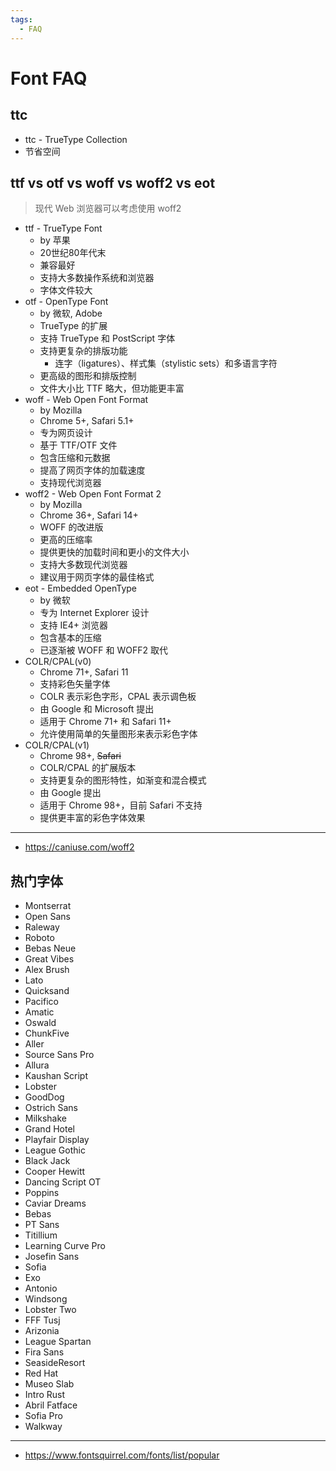 ```yaml
---
tags:
  - FAQ
---
```


# Font FAQ

## ttc

- ttc - TrueType Collection
- 节省空间

## ttf vs otf vs woff vs woff2 vs eot

> 现代 Web 浏览器可以考虑使用 woff2

- ttf - TrueType Font
  - by 苹果
  - 20世纪80年代末
  - 兼容最好
  - 支持大多数操作系统和浏览器
  - 字体文件较大
- otf - OpenType Font
  - by 微软, Adobe
  - TrueType 的扩展
  - 支持 TrueType 和 PostScript 字体
  - 支持更复杂的排版功能
    - 连字（ligatures）、样式集（stylistic sets）和多语言字符
  - 更高级的图形和排版控制
  - 文件大小比 TTF 略大，但功能更丰富
- woff - Web Open Font Format
  - by Mozilla
  - Chrome 5+, Safari 5.1+
  - 专为网页设计
  - 基于 TTF/OTF 文件
  - 包含压缩和元数据
  - 提高了网页字体的加载速度
  - 支持现代浏览器
- woff2 - Web Open Font Format 2
  - by Mozilla
  - Chrome 36+, Safari 14+
  - WOFF 的改进版
  - 更高的压缩率
  - 提供更快的加载时间和更小的文件大小
  - 支持大多数现代浏览器
  - 建议用于网页字体的最佳格式
- eot - Embedded OpenType
  - by 微软
  - 专为 Internet Explorer 设计
  - 支持 IE4+ 浏览器
  - 包含基本的压缩
  - 已逐渐被 WOFF 和 WOFF2 取代
- COLR/CPAL(v0)
  - Chrome 71+, Safari 11
  - 支持彩色矢量字体
  - COLR 表示彩色字形，CPAL 表示调色板
  - 由 Google 和 Microsoft 提出
  - 适用于 Chrome 71+ 和 Safari 11+
  - 允许使用简单的矢量图形来表示彩色字体
- COLR/CPAL(v1)
  - Chrome 98+, ~~Safari~~
  - COLR/CPAL 的扩展版本
  - 支持更复杂的图形特性，如渐变和混合模式
  - 由 Google 提出
  - 适用于 Chrome 98+，目前 Safari 不支持
  - 提供更丰富的彩色字体效果

---

- https://caniuse.com/woff2

## 热门字体

- Montserrat
- Open Sans
- Raleway
- Roboto
- Bebas Neue
- Great Vibes
- Alex Brush
- Lato
- Quicksand
- Pacifico
- Amatic
- Oswald
- ChunkFive
- Aller
- Source Sans Pro
- Allura
- Kaushan Script
- Lobster
- GoodDog
- Ostrich Sans
- Milkshake
- Grand Hotel
- Playfair Display
- League Gothic
- Black Jack
- Cooper Hewitt
- Dancing Script OT
- Poppins
- Caviar Dreams
- Bebas
- PT Sans
- Titillium
- Learning Curve Pro
- Josefin Sans
- Sofia
- Exo
- Antonio
- Windsong
- Lobster Two
- FFF Tusj
- Arizonia
- League Spartan
- Fira Sans
- SeasideResort
- Red Hat
- Museo Slab
- Intro Rust
- Abril Fatface
- Sofia Pro
- Walkway

---

- https://www.fontsquirrel.com/fonts/list/popular
